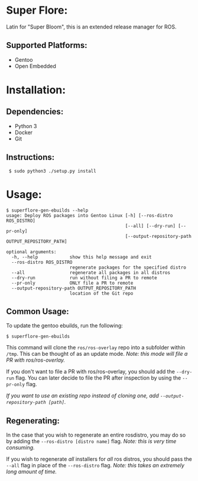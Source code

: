 Super Flore:
=================
Latin for "Super Bloom", this is an extended release manager for
ROS.

Supported Platforms:
--------------------
 * Gentoo
 * Open Embedded

Installation:
=============

Dependencies:
--------------
 * Python 3
 * Docker
 * Git

Instructions:
-------------

```
 $ sudo python3 ./setup.py install
```

Usage:
======

```
$ superflore-gen-ebuilds --help
usage: Deploy ROS packages into Gentoo Linux [-h] [--ros-distro ROS_DISTRO]
                                             [--all] [--dry-run] [--pr-only]
                                             [--output-repository-path OUTPUT_REPOSITORY_PATH]

optional arguments:
  -h, --help            show this help message and exit
  --ros-distro ROS_DISTRO
                        regenerate packages for the specified distro
  --all                 regenerate all packages in all distros
  --dry-run             run without filing a PR to remote
  --pr-only             ONLY file a PR to remote
  --output-repository-path OUTPUT_REPOSITORY_PATH
                        location of the Git repo
```

Common Usage:
--------------
To update the gentoo ebuilds, run the following:

```
$ superflore-gen-ebuilds
```

This command will clone the `ros/ros-overlay` repo into
a subfolder within `/tmp`. This can be thought of as an
update mode. *Note: this mode will file a PR with ros/ros-overlay.*

If you don't want to file a PR with ros/ros-overlay, you should add
the `--dry-run` flag. You can later decide to file the PR after inspection
by using the `--pr-only` flag.

*If you want to use an existing repo instead of cloning one,
add `--output-repository-path [path]`.*

Regenerating:
--------------
In the case that you wish to regenerate an entire rosdistro, you may do
so by adding the `--ros-distro [distro name]` flag. *Note: this is very
time consuming.*

If you wish to regenerate _all_ installers for _all_ ros distros, you
should pass the `--all` flag in place of the `--ros-distro` flag. *Note:
this takes an _extremely_ long amount of time.*
